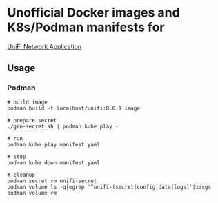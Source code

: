 # Unofficial Docker images and K8s/Podman manifests for 
[UniFi Network Application](https://www.ui.com/download)

## Usage
### Podman
```
# build image
podman build -t localhost/unifi:8.6.9 image

# prepare secret
./gen-secret.sh | podman kube play -

# run
podman kube play manifest.yaml

# stop
podman kube down manifest.yaml

# cleanup
podman secret rm unifi-secret
podman volume ls -q|egrep '^unifi-(secret|config|data|logs)'|xargs podman volume rm
```
